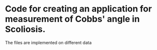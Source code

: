 # Code for creating an application for measurement of Cobbs' angle in Scoliosis.
The files are implemented on different data